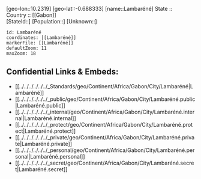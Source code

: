 ﻿---
location: [-0.688333,10.2319] 
mapzoom: [7,12] 
mapmarker: city 
type: City
tags:
- geo/City


SpocWebEntityId: 139692
isDeleted: false
confidential: public

---
[geo-lon::10.2319] 
[geo-lat::-0.688333] 
[name::Lambaréné] 
State ::  
Country :: [[Gabon]]  
[StateId::] 
[Population::] 
[Unknown::] 


```leaflet
id: Lambaréné
coordinates: [[Lambaréné]] 
markerFile: [[Lambaréné]] 
defaultZoom: 11 
maxZoom: 18
```


## Confidential Links & Embeds: 
- [[../../../../../../_Standards/geo/Continent/Africa/Gabon/City/Lambaréné|Lambaréné]] 
- [[../../../../../../_public/geo/Continent/Africa/Gabon/City/Lambaréné.public|Lambaréné.public]] 
- [[../../../../../../_internal/geo/Continent/Africa/Gabon/City/Lambaréné.internal|Lambaréné.internal]] 
- [[../../../../../../_protect/geo/Continent/Africa/Gabon/City/Lambaréné.protect|Lambaréné.protect]] 
- [[../../../../../../_private/geo/Continent/Africa/Gabon/City/Lambaréné.private|Lambaréné.private]] 
- [[../../../../../../_personal/geo/Continent/Africa/Gabon/City/Lambaréné.personal|Lambaréné.personal]] 
- [[../../../../../../_secret/geo/Continent/Africa/Gabon/City/Lambaréné.secret|Lambaréné.secret]] 
